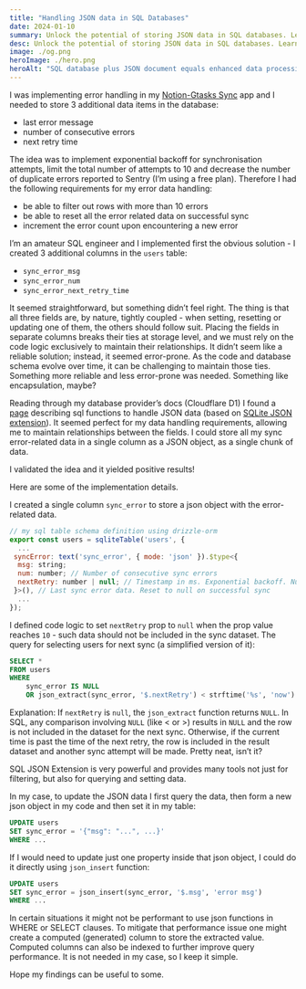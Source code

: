 ```yaml
---
title: "Handling JSON data in SQL Databases"
date: 2024-01-10
summary: Unlock the potential of storing JSON data in SQL databases. Learn from a real-world implementation in the Notion-Gtasks Sync app.
desc: Unlock the potential of storing JSON data in SQL databases. Learn from a real-world implementation in the Notion-Gtasks Sync app.
image: ./og.png
heroImage: ./hero.png
heroAlt: "SQL database plus JSON document equals enhanced data processing capability"
---
```


I was implementing error handling in my [Notion-Gtasks Sync](https://notion-google-tasks-sync.com/) app and I needed to store 3 additional data items in the database:

- last error message
- number of consecutive errors
- next retry time

The idea was to implement exponential backoff for synchronisation attempts, limit the total number of attempts to 10 and decrease the number of duplicate errors reported to Sentry (I’m using a free plan). Therefore I had the following requirements for my error data handling:

- be able to filter out rows with more than 10 errors
- be able to reset all the error related data on successful sync
- increment the error count upon encountering a new error

I’m an amateur SQL engineer and I implemented first the obvious solution - I created 3 additional columns in the `users` table:

- `sync_error_msg`
- `sync_error_num`
- `sync_error_next_retry_time`

It seemed straightforward, but something didn’t feel right. The thing is that all three fields are, by nature, tightly coupled - when setting, resetting or updating one of them, the others should follow suit. Placing the fields in separate columns breaks their ties at storage level, and we must rely on the code logic exclusively to maintain their relationships. It didn’t seem like a reliable solution; instead, it seemed error-prone. As the code and database schema evolve over time, it can be challenging to maintain those ties. Something more reliable and less error-prone was needed. Something like encapsulation, maybe?

Reading through my database provider’s docs (Cloudflare D1) I found a [page](https://developers.cloudflare.com/d1/learning/querying-json/) describing sql functions to handle JSON data (based on [SQLite JSON extension](https://www.sqlite.org/json1.html)). It seemed perfect for my data handling requirements, allowing me to maintain relationships between the fields. I could store all my sync error-related data in a single column as a JSON object, as a single chunk of data.

I validated the idea and it yielded positive results!

Here are some of the implementation details.

I created a single column `sync_error` to store a json object with the error-related data.

```js
// my sql table schema definition using drizzle-orm
export const users = sqliteTable('users', {
  ...
 syncError: text('sync_error', { mode: 'json' }).$type<{
  msg: string;
  num: number; // Number of consecutive sync errors
  nextRetry: number | null; // Timestamp in ms. Exponential backoff. Null if no retries left. Max 10 retries within 5 days
 }>(), // Last sync error data. Reset to null on successful sync
  ...
});
```

I defined code logic to set `nextRetry` prop to `null` when the prop value reaches `10` - such data should not be included in the sync dataset. The query for selecting users for next sync (a simplified version of it):

```sql
SELECT *
FROM users
WHERE
    sync_error IS NULL
    OR json_extract(sync_error, '$.nextRetry') < strftime('%s', 'now') * 1000
```

Explanation: If `nextRetry` is `null`, the `json_extract` function returns `NULL`. In SQL, any comparison involving `NULL` (like < or >) results in `NULL` and the row is not included in the dataset for the next sync. Otherwise, if the current time is past the time of the next retry, the row is included in the result dataset and another sync attempt will be made. Pretty neat, isn’t it?

SQL JSON Extension is very powerful and provides many tools not just for filtering, but also for querying and setting data.

In my case, to update the JSON data I first query the data, then form a new json object in my code and then set it in my table:

```sql
UPDATE users
SET sync_error = '{"msg": "...", ...}'
WHERE ...
```

If I would need to update just one property inside that json object, I could do it directly using `json_insert` function:

```sql
UPDATE users
SET sync_error = json_insert(sync_error, '$.msg', 'error msg')
WHERE ...
```

In certain situations it might not be performant to use json functions in WHERE or SELECT clauses. To mitigate that performance issue one might create a computed (generated) column to store the extracted value. Computed columns can also be indexed to further improve query performance. It is not needed in my case, so I keep it simple.

Hope my findings can be useful to some.

<!-- If there are SQL veterans out there who notice issues with my approach and/or have suggestions, I’m keen to know and learn from you - please provide your opinion and share your experience working with JSON functions. -->
